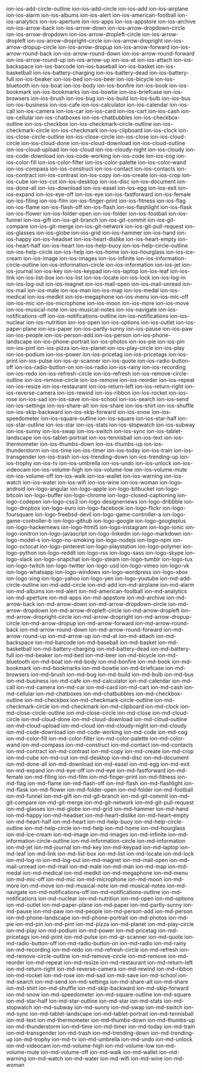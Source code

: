 ion-ios-add-circle-outline
ion-ios-add-circle
ion-ios-add
ion-ios-airplane
ion-ios-alarm
ion-ios-albums
ion-ios-alert
ion-ios-american-football
ion-ios-analytics
ion-ios-aperture
ion-ios-apps
ion-ios-appstore
ion-ios-archive
ion-ios-arrow-back
ion-ios-arrow-down
ion-ios-arrow-dropdown-circle
ion-ios-arrow-dropdown
ion-ios-arrow-dropleft-circle
ion-ios-arrow-dropleft
ion-ios-arrow-dropright-circle
ion-ios-arrow-dropright
ion-ios-arrow-dropup-circle
ion-ios-arrow-dropup
ion-ios-arrow-forward
ion-ios-arrow-round-back
ion-ios-arrow-round-down
ion-ios-arrow-round-forward
ion-ios-arrow-round-up
ion-ios-arrow-up
ion-ios-at
ion-ios-attach
ion-ios-backspace
ion-ios-barcode
ion-ios-baseball
ion-ios-basket
ion-ios-basketball
ion-ios-battery-charging
ion-ios-battery-dead
ion-ios-battery-full
ion-ios-beaker
ion-ios-bed
ion-ios-beer
ion-ios-bicycle
ion-ios-bluetooth
ion-ios-boat
ion-ios-body
ion-ios-bonfire
ion-ios-book
ion-ios-bookmark
ion-ios-bookmarks
ion-ios-bowtie
ion-ios-briefcase
ion-ios-browsers
ion-ios-brush
ion-ios-bug
ion-ios-build
ion-ios-bulb
ion-ios-bus
ion-ios-business
ion-ios-cafe
ion-ios-calculator
ion-ios-calendar
ion-ios-call
ion-ios-camera
ion-ios-car
ion-ios-card
ion-ios-cart
ion-ios-cash
ion-ios-cellular
ion-ios-chatboxes
ion-ios-chatbubbles
ion-ios-checkbox-outline
ion-ios-checkbox
ion-ios-checkmark-circle-outline
ion-ios-checkmark-circle
ion-ios-checkmark
ion-ios-clipboard
ion-ios-clock
ion-ios-close-circle-outline
ion-ios-close-circle
ion-ios-close
ion-ios-cloud-circle
ion-ios-cloud-done
ion-ios-cloud-download
ion-ios-cloud-outline
ion-ios-cloud-upload
ion-ios-cloud
ion-ios-cloudy-night
ion-ios-cloudy
ion-ios-code-download
ion-ios-code-working
ion-ios-code
ion-ios-cog
ion-ios-color-fill
ion-ios-color-filter
ion-ios-color-palette
ion-ios-color-wand
ion-ios-compass
ion-ios-construct
ion-ios-contact
ion-ios-contacts
ion-ios-contract
ion-ios-contrast
ion-ios-copy
ion-ios-create
ion-ios-crop
ion-ios-cube
ion-ios-cut
ion-ios-desktop
ion-ios-disc
ion-ios-document
ion-ios-done-all
ion-ios-download
ion-ios-easel
ion-ios-egg
ion-ios-exit
ion-ios-expand
ion-ios-eye-off
ion-ios-eye
ion-ios-fastforward
ion-ios-female
ion-ios-filing
ion-ios-film
ion-ios-finger-print
ion-ios-fitness
ion-ios-flag
ion-ios-flame
ion-ios-flash-off
ion-ios-flash
ion-ios-flashlight
ion-ios-flask
ion-ios-flower
ion-ios-folder-open
ion-ios-folder
ion-ios-football
ion-ios-funnel
ion-ios-gift
ion-ios-git-branch
ion-ios-git-commit
ion-ios-git-compare
ion-ios-git-merge
ion-ios-git-network
ion-ios-git-pull-request
ion-ios-glasses
ion-ios-globe
ion-ios-grid
ion-ios-hammer
ion-ios-hand
ion-ios-happy
ion-ios-headset
ion-ios-heart-dislike
ion-ios-heart-empty
ion-ios-heart-half
ion-ios-heart
ion-ios-help-buoy
ion-ios-help-circle-outline
ion-ios-help-circle
ion-ios-help
ion-ios-home
ion-ios-hourglass
ion-ios-ice-cream
ion-ios-image
ion-ios-images
ion-ios-infinite
ion-ios-information-circle-outline
ion-ios-information-circle
ion-ios-information
ion-ios-jet
ion-ios-journal
ion-ios-key
ion-ios-keypad
ion-ios-laptop
ion-ios-leaf
ion-ios-link
ion-ios-list-box
ion-ios-list
ion-ios-locate
ion-ios-lock
ion-ios-log-in
ion-ios-log-out
ion-ios-magnet
ion-ios-mail-open
ion-ios-mail-unread
ion-ios-mail
ion-ios-male
ion-ios-man
ion-ios-map
ion-ios-medal
ion-ios-medical
ion-ios-medkit
ion-ios-megaphone
ion-ios-menu
ion-ios-mic-off
ion-ios-mic
ion-ios-microphone
ion-ios-moon
ion-ios-more
ion-ios-move
ion-ios-musical-note
ion-ios-musical-notes
ion-ios-navigate
ion-ios-notifications-off
ion-ios-notifications-outline
ion-ios-notifications
ion-ios-nuclear
ion-ios-nutrition
ion-ios-open
ion-ios-options
ion-ios-outlet
ion-ios-paper-plane
ion-ios-paper
ion-ios-partly-sunny
ion-ios-pause
ion-ios-paw
ion-ios-people
ion-ios-person-add
ion-ios-person
ion-ios-phone-landscape
ion-ios-phone-portrait
ion-ios-photos
ion-ios-pie
ion-ios-pin
ion-ios-pint
ion-ios-pizza
ion-ios-planet
ion-ios-play-circle
ion-ios-play
ion-ios-podium
ion-ios-power
ion-ios-pricetag
ion-ios-pricetags
ion-ios-print
ion-ios-pulse
ion-ios-qr-scanner
ion-ios-quote
ion-ios-radio-button-off
ion-ios-radio-button-on
ion-ios-radio
ion-ios-rainy
ion-ios-recording
ion-ios-redo
ion-ios-refresh-circle
ion-ios-refresh
ion-ios-remove-circle-outline
ion-ios-remove-circle
ion-ios-remove
ion-ios-reorder
ion-ios-repeat
ion-ios-resize
ion-ios-restaurant
ion-ios-return-left
ion-ios-return-right
ion-ios-reverse-camera
ion-ios-rewind
ion-ios-ribbon
ion-ios-rocket
ion-ios-rose
ion-ios-sad
ion-ios-save
ion-ios-school
ion-ios-search
ion-ios-send
ion-ios-settings
ion-ios-share-alt
ion-ios-share
ion-ios-shirt
ion-ios-shuffle
ion-ios-skip-backward
ion-ios-skip-forward
ion-ios-snow
ion-ios-speedometer
ion-ios-square-outline
ion-ios-square
ion-ios-star-half
ion-ios-star-outline
ion-ios-star
ion-ios-stats
ion-ios-stopwatch
ion-ios-subway
ion-ios-sunny
ion-ios-swap
ion-ios-switch
ion-ios-sync
ion-ios-tablet-landscape
ion-ios-tablet-portrait
ion-ios-tennisball
ion-ios-text
ion-ios-thermometer
ion-ios-thumbs-down
ion-ios-thumbs-up
ion-ios-thunderstorm
ion-ios-time
ion-ios-timer
ion-ios-today
ion-ios-train
ion-ios-transgender
ion-ios-trash
ion-ios-trending-down
ion-ios-trending-up
ion-ios-trophy
ion-ios-tv
ion-ios-umbrella
ion-ios-undo
ion-ios-unlock
ion-ios-videocam
ion-ios-volume-high
ion-ios-volume-low
ion-ios-volume-mute
ion-ios-volume-off
ion-ios-walk
ion-ios-wallet
ion-ios-warning
ion-ios-watch
ion-ios-water
ion-ios-wifi
ion-ios-wine
ion-ios-woman
ion-logo-android
ion-logo-angular
ion-logo-apple
ion-logo-bitbucket
ion-logo-bitcoin
ion-logo-buffer
ion-logo-chrome
ion-logo-closed-captioning
ion-logo-codepen
ion-logo-css3
ion-logo-designernews
ion-logo-dribbble
ion-logo-dropbox
ion-logo-euro
ion-logo-facebook
ion-logo-flickr
ion-logo-foursquare
ion-logo-freebsd-devil
ion-logo-game-controller-a
ion-logo-game-controller-b
ion-logo-github
ion-logo-google
ion-logo-googleplus
ion-logo-hackernews
ion-logo-html5
ion-logo-instagram
ion-logo-ionic
ion-logo-ionitron
ion-logo-javascript
ion-logo-linkedin
ion-logo-markdown
ion-logo-model-s
ion-logo-no-smoking
ion-logo-nodejs
ion-logo-npm
ion-logo-octocat
ion-logo-pinterest
ion-logo-playstation
ion-logo-polymer
ion-logo-python
ion-logo-reddit
ion-logo-rss
ion-logo-sass
ion-logo-skype
ion-logo-slack
ion-logo-snapchat
ion-logo-steam
ion-logo-tumblr
ion-logo-tux
ion-logo-twitch
ion-logo-twitter
ion-logo-usd
ion-logo-vimeo
ion-logo-vk
ion-logo-whatsapp
ion-logo-windows
ion-logo-wordpress
ion-logo-xbox
ion-logo-xing
ion-logo-yahoo
ion-logo-yen
ion-logo-youtube
ion-md-add-circle-outline
ion-md-add-circle
ion-md-add
ion-md-airplane
ion-md-alarm
ion-md-albums
ion-md-alert
ion-md-american-football
ion-md-analytics
ion-md-aperture
ion-md-apps
ion-md-appstore
ion-md-archive
ion-md-arrow-back
ion-md-arrow-down
ion-md-arrow-dropdown-circle
ion-md-arrow-dropdown
ion-md-arrow-dropleft-circle
ion-md-arrow-dropleft
ion-md-arrow-dropright-circle
ion-md-arrow-dropright
ion-md-arrow-dropup-circle
ion-md-arrow-dropup
ion-md-arrow-forward
ion-md-arrow-round-back
ion-md-arrow-round-down
ion-md-arrow-round-forward
ion-md-arrow-round-up
ion-md-arrow-up
ion-md-at
ion-md-attach
ion-md-backspace
ion-md-barcode
ion-md-baseball
ion-md-basket
ion-md-basketball
ion-md-battery-charging
ion-md-battery-dead
ion-md-battery-full
ion-md-beaker
ion-md-bed
ion-md-beer
ion-md-bicycle
ion-md-bluetooth
ion-md-boat
ion-md-body
ion-md-bonfire
ion-md-book
ion-md-bookmark
ion-md-bookmarks
ion-md-bowtie
ion-md-briefcase
ion-md-browsers
ion-md-brush
ion-md-bug
ion-md-build
ion-md-bulb
ion-md-bus
ion-md-business
ion-md-cafe
ion-md-calculator
ion-md-calendar
ion-md-call
ion-md-camera
ion-md-car
ion-md-card
ion-md-cart
ion-md-cash
ion-md-cellular
ion-md-chatboxes
ion-md-chatbubbles
ion-md-checkbox-outline
ion-md-checkbox
ion-md-checkmark-circle-outline
ion-md-checkmark-circle
ion-md-checkmark
ion-md-clipboard
ion-md-clock
ion-md-close-circle-outline
ion-md-close-circle
ion-md-close
ion-md-cloud-circle
ion-md-cloud-done
ion-md-cloud-download
ion-md-cloud-outline
ion-md-cloud-upload
ion-md-cloud
ion-md-cloudy-night
ion-md-cloudy
ion-md-code-download
ion-md-code-working
ion-md-code
ion-md-cog
ion-md-color-fill
ion-md-color-filter
ion-md-color-palette
ion-md-color-wand
ion-md-compass
ion-md-construct
ion-md-contact
ion-md-contacts
ion-md-contract
ion-md-contrast
ion-md-copy
ion-md-create
ion-md-crop
ion-md-cube
ion-md-cut
ion-md-desktop
ion-md-disc
ion-md-document
ion-md-done-all
ion-md-download
ion-md-easel
ion-md-egg
ion-md-exit
ion-md-expand
ion-md-eye-off
ion-md-eye
ion-md-fastforward
ion-md-female
ion-md-filing
ion-md-film
ion-md-finger-print
ion-md-fitness
ion-md-flag
ion-md-flame
ion-md-flash-off
ion-md-flash
ion-md-flashlight
ion-md-flask
ion-md-flower
ion-md-folder-open
ion-md-folder
ion-md-football
ion-md-funnel
ion-md-gift
ion-md-git-branch
ion-md-git-commit
ion-md-git-compare
ion-md-git-merge
ion-md-git-network
ion-md-git-pull-request
ion-md-glasses
ion-md-globe
ion-md-grid
ion-md-hammer
ion-md-hand
ion-md-happy
ion-md-headset
ion-md-heart-dislike
ion-md-heart-empty
ion-md-heart-half
ion-md-heart
ion-md-help-buoy
ion-md-help-circle-outline
ion-md-help-circle
ion-md-help
ion-md-home
ion-md-hourglass
ion-md-ice-cream
ion-md-image
ion-md-images
ion-md-infinite
ion-md-information-circle-outline
ion-md-information-circle
ion-md-information
ion-md-jet
ion-md-journal
ion-md-key
ion-md-keypad
ion-md-laptop
ion-md-leaf
ion-md-link
ion-md-list-box
ion-md-list
ion-md-locate
ion-md-lock
ion-md-log-in
ion-md-log-out
ion-md-magnet
ion-md-mail-open
ion-md-mail-unread
ion-md-mail
ion-md-male
ion-md-man
ion-md-map
ion-md-medal
ion-md-medical
ion-md-medkit
ion-md-megaphone
ion-md-menu
ion-md-mic-off
ion-md-mic
ion-md-microphone
ion-md-moon
ion-md-more
ion-md-move
ion-md-musical-note
ion-md-musical-notes
ion-md-navigate
ion-md-notifications-off
ion-md-notifications-outline
ion-md-notifications
ion-md-nuclear
ion-md-nutrition
ion-md-open
ion-md-options
ion-md-outlet
ion-md-paper-plane
ion-md-paper
ion-md-partly-sunny
ion-md-pause
ion-md-paw
ion-md-people
ion-md-person-add
ion-md-person
ion-md-phone-landscape
ion-md-phone-portrait
ion-md-photos
ion-md-pie
ion-md-pin
ion-md-pint
ion-md-pizza
ion-md-planet
ion-md-play-circle
ion-md-play
ion-md-podium
ion-md-power
ion-md-pricetag
ion-md-pricetags
ion-md-print
ion-md-pulse
ion-md-qr-scanner
ion-md-quote
ion-md-radio-button-off
ion-md-radio-button-on
ion-md-radio
ion-md-rainy
ion-md-recording
ion-md-redo
ion-md-refresh-circle
ion-md-refresh
ion-md-remove-circle-outline
ion-md-remove-circle
ion-md-remove
ion-md-reorder
ion-md-repeat
ion-md-resize
ion-md-restaurant
ion-md-return-left
ion-md-return-right
ion-md-reverse-camera
ion-md-rewind
ion-md-ribbon
ion-md-rocket
ion-md-rose
ion-md-sad
ion-md-save
ion-md-school
ion-md-search
ion-md-send
ion-md-settings
ion-md-share-alt
ion-md-share
ion-md-shirt
ion-md-shuffle
ion-md-skip-backward
ion-md-skip-forward
ion-md-snow
ion-md-speedometer
ion-md-square-outline
ion-md-square
ion-md-star-half
ion-md-star-outline
ion-md-star
ion-md-stats
ion-md-stopwatch
ion-md-subway
ion-md-sunny
ion-md-swap
ion-md-switch
ion-md-sync
ion-md-tablet-landscape
ion-md-tablet-portrait
ion-md-tennisball
ion-md-text
ion-md-thermometer
ion-md-thumbs-down
ion-md-thumbs-up
ion-md-thunderstorm
ion-md-time
ion-md-timer
ion-md-today
ion-md-train
ion-md-transgender
ion-md-trash
ion-md-trending-down
ion-md-trending-up
ion-md-trophy
ion-md-tv
ion-md-umbrella
ion-md-undo
ion-md-unlock
ion-md-videocam
ion-md-volume-high
ion-md-volume-low
ion-md-volume-mute
ion-md-volume-off
ion-md-walk
ion-md-wallet
ion-md-warning
ion-md-watch
ion-md-water
ion-md-wifi
ion-md-wine
ion-md-woman